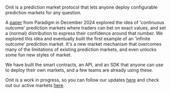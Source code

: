 <div style="margin-top: 2em;">

Onit is a prediction market protocol that lets anyone deploy configurable prediction markets for any question.

A <a target="_blank" href="https://www.paradigm.xyz/2024/12/distribution-markets">paper</a> from Paradigm in December 2024 explored the idea of 'continuous outcome' prediction markets where traders can bet on exact values, and set a (normal) distribution to express their confidence around that number. We explored this idea and eventually built the first example of an 'infinite outcome' prediction market. It's a new market mechanism that overcomes many of the limitations of existing prediction markets, and even unlocks some fun new styles of market.

We have built the smart contracts, an API, and an SDK that anyone can use to deploy their own markets, and a few teams are already using these.

Onit is a work in progress, so you can follow our updates <a target="_blank" href="https://paragraph.com/@onit/">here</a> and check out our active markets <a target="_blank" href="https://onit.fun">here</a>.

<div style="margin-bottom: 2em;"></div>

